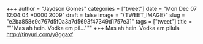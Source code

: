 
+++
author = "Jaydson Gomes"
categories = ["tweet"]
date = "Mon Dec 07 12:04:04 +0000 2009"
draft = false
image = "{TWEET_IMAGE}"
slug = "e2ba858e9c767d5f0a3a7d5693f47349d1757e31"
tags = ["tweet"]
title = """Mas ah hein. Vodka em pil..."""
+++
Mas ah hein. Vodka em pilula http://tinyurl.com/y8ggaxf
